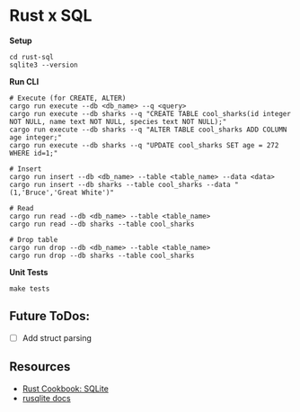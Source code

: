 # Rust x SQL

**Setup**

```
cd rust-sql
sqlite3 --version
```

**Run CLI**
```
# Execute (for CREATE, ALTER)
cargo run execute --db <db_name> --q <query>
cargo run execute --db sharks --q "CREATE TABLE cool_sharks(id integer NOT NULL, name text NOT NULL, species text NOT NULL);"
cargo run execute --db sharks --q "ALTER TABLE cool_sharks ADD COLUMN age integer;"
cargo run execute --db sharks --q "UPDATE cool_sharks SET age = 272 WHERE id=1;"

# Insert
cargo run insert --db <db_name> --table <table_name> --data <data>
cargo run insert --db sharks --table cool_sharks --data "(1,'Bruce','Great White')"

# Read
cargo run read --db <db_name> --table <table_name> 
cargo run read --db sharks --table cool_sharks

# Drop table
cargo run drop --db <db_name> --table <table_name> 
cargo run drop --db sharks --table cool_sharks
```

**Unit Tests**

```
make tests
```

## Future ToDos:
- [ ] Add struct parsing

## Resources

- [Rust Cookbook: SQLite](https://rust-lang-nursery.github.io/rust-cookbook/database/sqlite.html)
- [rusqlite docs](https://docs.rs/rusqlite/latest/rusqlite/)